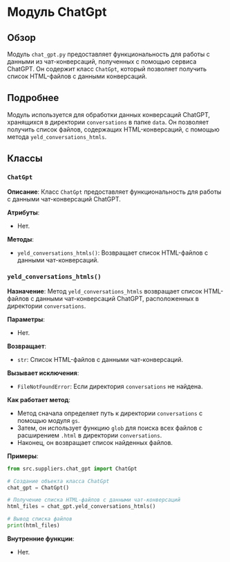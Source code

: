 # Модуль ChatGpt

## Обзор

Модуль `chat_gpt.py` предоставляет функциональность для работы с данными из чат-конверсаций, полученных с помощью сервиса ChatGPT. Он содержит класс `ChatGpt`, который позволяет получить список HTML-файлов с данными конверсаций. 

## Подробнее

Модуль используется для обработки данных конверсаций ChatGPT, хранящихся в директории `conversations` в папке `data`. Он позволяет получить список файлов, содержащих HTML-конверсаций, с помощью метода `yeld_conversations_htmls`.  

## Классы

### `ChatGpt`

**Описание**: Класс `ChatGpt` предоставляет функциональность для работы с данными чат-конверсаций ChatGPT.

**Атрибуты**: 
- Нет.

**Методы**:
- `yeld_conversations_htmls()`: Возвращает список HTML-файлов с данными чат-конверсаций.


### `yeld_conversations_htmls()`

**Назначение**: Метод `yeld_conversations_htmls` возвращает список HTML-файлов с данными чат-конверсаций ChatGPT, расположенных в директории `conversations`.

**Параметры**: 
- Нет.

**Возвращает**: 
- `str`: Список HTML-файлов с данными чат-конверсаций.

**Вызывает исключения**:
- `FileNotFoundError`: Если директория `conversations` не найдена.

**Как работает метод**:
- Метод сначала определяет путь к директории `conversations` с помощью модуля `gs`.
- Затем, он использует функцию `glob` для поиска всех файлов с расширением `.html` в директории `conversations`.
- Наконец, он возвращает список найденных файлов.

**Примеры**:
```python
from src.suppliers.chat_gpt import ChatGpt

# Создание объекта класса ChatGpt
chat_gpt = ChatGpt()

# Получение списка HTML-файлов с данными чат-конверсаций
html_files = chat_gpt.yeld_conversations_htmls()

# Вывод списка файлов
print(html_files)
```

**Внутренние функции**: 
- Нет.